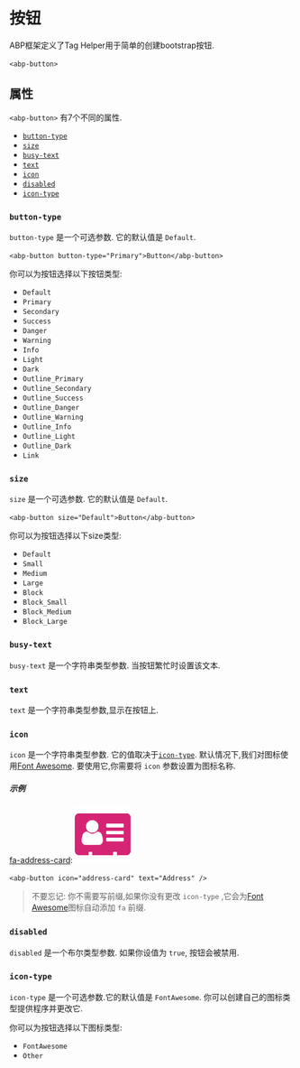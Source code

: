 # 按钮

ABP框架定义了Tag Helper用于简单的创建bootstrap按钮.

`<abp-button>`

## 属性

`<abp-button>` 有7个不同的属性.

* [`button-type`](#button-type)
* [`size`](#size)
* [`busy-text`](#busy-text)
* [`text`](#text)
* [`icon`](#icon)
* [`disabled`](#disabled)
* [`icon-type`](#icon-type)

### `button-type`

`button-type` 是一个可选参数. 它的默认值是 `Default`.

`<abp-button button-type="Primary">Button</abp-button>`

你可以为按钮选择以下按钮类型:

* `Default`
* `Primary`
* `Secondary`
* `Success`
* `Danger`
* `Warning`
* `Info`
* `Light`
* `Dark`
* `Outline_Primary`
* `Outline_Secondary`
* `Outline_Success`
* `Outline_Danger`
* `Outline_Warning`
* `Outline_Info`
* `Outline_Light`
* `Outline_Dark`
* `Link`

### `size`

`size` 是一个可选参数. 它的默认值是 `Default`.

`<abp-button size="Default">Button</abp-button>`

你可以为按钮选择以下size类型:

* `Default`
* `Small`
* `Medium`
* `Large`
* `Block`
* `Block_Small`
* `Block_Medium`
* `Block_Large`

### `busy-text`

`busy-text` 是一个字符串类型参数. 当按钮繁忙时设置该文本.

### `text`

`text` 是一个字符串类型参数,显示在按钮上.

### `icon`

`icon` 是一个字符串类型参数. 它的值取决于[`icon-type`](#`icon-type`). 默认情况下,我们对图标使用[Font Awesome](https://fontawesome.com/). 要使用它,你需要将 `icon` 参数设置为图标名称. 

##### 示例

[fa-address-card](https://fontawesome.com/icons/address-card): ![fa-address-card](fa-address-card.png "Address Card")

`<abp-button icon="address-card" text="Address" />`

> 不要忘记: 你不需要写前缀,如果你没有更改 `icon-type` ,它会为[Font Awesome](https://fontawesome.com/)图标自动添加 `fa` 前缀.

### `disabled`

`disabled` 是一个布尔类型参数. 如果你设值为 `true`, 按钮会被禁用.

### `icon-type`

`icon-type` 是一个可选参数.它的默认值是 `FontAwesome`. 你可以创建自己的图标类型提供程序并更改它.

你可以为按钮选择以下图标类型:

* `FontAwesome`
* `Other`
